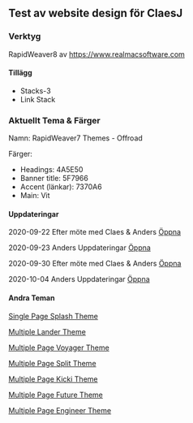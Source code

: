 ## Test av website design för ClaesJ
### Verktyg
RapidWeaver8 av <https://www.realmacsoftware.com>

#### Tillägg
- Stacks-3
- Link Stack

### Aktuellt Tema & Färger

Namn: RapidWeaver7 Themes - Offroad

Färger:
- Headings: 4A5E50
- Banner title: 5F7966
- Accent (länkar): 7370A6
- Main: Vit

#### Uppdateringar
2020-09-22
Efter möte med Claes & Anders
[Öppna](https://anders254635.github.io/anders254635.claesJ.io/MultiPageOffroadTheme/)

2020-09-23
Anders Uppdateringar
[Öppna](https://anders254635.github.io/anders254635.claesJ.io/MultiPageOffroadThemeAltB/)

2020-09-30
Efter möte med Claes & Anders
[Öppna](https://anders254635.github.io/anders254635.claesJ.io/MultiPageOffroadThemeAltC/)

2020-10-04
Anders Uppdateringar
[Öppna](https://anders254635.github.io/anders254635.claesJ.io/MultiPageOffroadThemeAltD/)

#### Andra Teman

[Single Page Splash Theme](https://anders254635.github.io/anders254635.claesJ.ioSinglePageSplashTheme/)

[Multiple Lander Theme](https://anders254635.github.io/anders254635.claesJ.io/MultipeLanderTheme/)

[Multiple Page Voyager Theme](https://anders254635.github.io/anders254635.claesJ.io/MultiPageVoyagerTheme/)

[Multiple Page Split Theme](https://anders254635.github.io/anders254635.claesJ.io/MultiPageSplitTheme/)


[Multiple Page Kicki Theme](https://anders254635.github.io/anders254635.claesJ.io/MultiPageKickiTheme/)

[Multiple Page Future Theme](https://anders254635.github.io/anders254635.claesJ.io/MultiPageFutureTheme/)

[Multiple Page Engineer Theme](https://anders254635.github.io/anders254635.claesJ.io/MultiPageEngineerTheme/)
